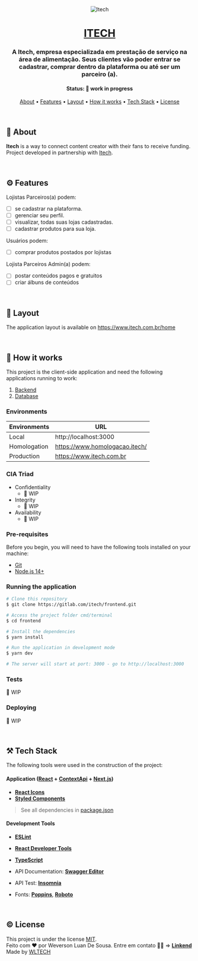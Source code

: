 <!--- Add the project logo --->
<div align="center">
    <img alt="Itech" title="#Itech" src="./public/assets/images/logo.svg" />

<!--- Add the project title --->
<h1 align="center">
    <a href="#">ITECH</a>
</h1>

<!--- Describe the project purpose --->
<h3 align="center">
   A Itech, empresa especializada em prestação de serviço na área de alimentação. Seus clientes vão poder
   entrar se cadastrar, comprar dentro da plataforma ou até ser um parceiro (a). 
</h3>

<!--- Define the current status --->
<h4 align="center">
	 Status: 🚧 work in progress
</h4>

<!--- Table of contents --->
<p align="center">
 <a href="#-about">About</a> •
 <a href="#%EF%B8%8F-features">Features</a> •
 <a href="#-layout">Layout</a> •
 <a href="#-how-it-works">How it works</a> •
 <a href="#%EF%B8%8F-tech-stack">Tech Stack</a> •
 <a href="#%EF%B8%8F-license">License</a>
</p>
</div>

&nbsp;

<!--- Add a project description --->

## 📝 About

**Itech** is a way to connect content creator with their fans to receive funding.
Project developed in partnership with [Itech](https://www.diamondbrazil.com/).

&nbsp;

<!--- Describe the main features --->

## ⚙️ Features

Lojistas Parceiros(a) podem:

- [ ] se cadastrar na plataforma.
- [ ] gerenciar seu perfil.
- [ ] visualizar, todas suas lojas cadastradas.
- [ ] cadastrar produtos para sua loja.

Usuários podem:

- [ ] comprar produtos postados por lojistas

Lojista Parceiros Admin(a) podem:

- [ ] postar conteúdos pagos e gratuitos
- [ ] criar álbuns de conteúdos

&nbsp;

<!--- Add the project layouts --->

## 🎨 Layout

The application layout is available on https://www.itech.com.br/home

&nbsp;

<!--- Describe requirements, environments and steps to run it--->

## 🚀 How it works

This project is the client-side application and need the following applications running to work:

1. [Backend]()
2. [Database]()

### Environments

| Environments | URL                            |
| ------------ | ------------------------------ |
| Local        | http://localhost:3000          |
| Homologation | https://www.homologacao.itech/ |
| Production   | https://www.itech.com.br       |

### CIA Triad

- Confidentiality
  - 🚧 WIP
- Integrity
  - 🚧 WIP
- Availability
  - 🚧 WIP

### Pre-requisites

Before you begin, you will need to have the following tools installed on your machine:

- [Git](https://git-scm.com)
- [Node.js 14+](https://nodejs.org/en/)

### Running the application

```bash
# Clone this repository
$ git clone https://gitlab.com/itech/frontend.git

# Access the project folder cmd/terminal
$ cd frontend

# Install the dependencies
$ yarn install

# Run the application in development mode
$ yarn dev

# The server will start at port: 3000 - go to http://localhost:3000
```

### Tests

🚧 WIP

### Deploying

🚧 WIP

&nbsp;

<!--- Describe the tech stack used to develop it --->

## ⚒️ Tech Stack

The following tools were used in the construction of the project:

#### **Application** ([React](https://reactjs.org/) + [ContextApi](https://pt-br.reactjs.org/docs/context.html) + [Next.js](https://nextjs.org/))

- **[React Icons](https://react-icons.github.io/react-icons/)**
- **[Styled Components](https://styled-components.com/)**

> See all dependencies in [package.json](/package.json)

#### [](https://github.com/tgmarinho/Ecoleta#utilit%C3%A1rios)**Development Tools**

- **[ESLint](https://eslint.org/)**
- **[React Developer Tools](https://chrome.google.com/webstore/detail/react-developer-tools/fmkadmapgofadopljbjfkapdkoienihi)**
- **[TypeScript](https://www.typescriptlang.org/)**

- API Documentation: **[Swagger Editor](http://editor.swagger.io/)**
- API Test: **[Insomnia](https://insomnia.rest/)**
- Fonts: **[Poppins](https://fonts.google.com/specimen/Poppins)**, **[Roboto](https://fonts.google.com/specimen/Roboto)**

&nbsp;

<!--- Describe the project license --->

## ©️ License

This project is under the license [MIT](./LICENSE). </br>
Feito com ❤️ por Weverson Luan De Sousa. Entre em contato 👋🏽 => **[Linkend](https://www.linkedin.com/in/weverson-luan-de-sousa-1969a81b0/)**</br>
Made by [WLTECH](http://itech.com.br/)
